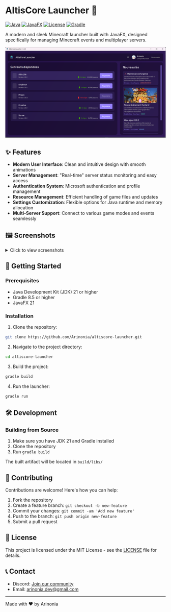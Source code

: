 # AltisCore Launcher 🚀

[![Java](https://img.shields.io/badge/Java-21-orange.svg)](https://www.oracle.com/java/)
[![JavaFX](https://img.shields.io/badge/JavaFX-21-blue.svg)](https://openjfx.io/)
[![License](https://img.shields.io/badge/license-MIT-green.svg)](LICENSE)
[![Gradle](https://img.shields.io/badge/Gradle-8.5-02303A.svg?style=flat&logo=Gradle&logoColor=white)](https://gradle.org)

A modern and sleek Minecraft launcher built with JavaFX, designed specifically for managing Minecraft events and multiplayer servers.

![Launcher Screenshot](screenshots/home.png)

## ✨ Features

- **Modern User Interface**: Clean and intuitive design with smooth animations
- **Server Management**: "Real-time" server status monitoring and easy access
- **Authentication System**: Microsoft authentication and profile management
- **Resource Management**: Efficient handling of game files and updates
- **Settings Customization**: Flexible options for Java runtime and memory allocation
- **Multi-Server Support**: Connect to various game modes and events seamlessly

## 🖼️ Screenshots

<details>
<summary>Click to view screenshots</summary>

### Loading Screen
![Loading Screen](screenshots/loading.png)

### Home Panel
![Home Panel](screenshots/home.png)

### Settings Panel
![Settings Panel](https://placehold.co/800x400?text=Todo)

</details>

## 🚀 Getting Started

### Prerequisites

- Java Development Kit (JDK) 21 or higher
- Gradle 8.5 or higher
- JavaFX 21

### Installation

1. Clone the repository:
```bash
git clone https://github.com/Arinonia/altiscore-launcher.git
```

2. Navigate to the project directory:
```bash
cd altiscore-launcher
```

3. Build the project:
```bash
gradle build
```

4. Run the launcher:
```bash
gradle run
```

## 🛠️ Development

### Building from Source

1. Make sure you have JDK 21 and Gradle installed
2. Clone the repository
3. Run `gradle build`

The built artifact will be located in `build/libs/`

## 🤝 Contributing

Contributions are welcome! Here's how you can help:

1. Fork the repository
2. Create a feature branch: `git checkout -b new-feature`
3. Commit your changes: `git commit -am 'Add new feature'`
4. Push to the branch: `git push origin new-feature`
5. Submit a pull request

## 📝 License

This project is licensed under the MIT License - see the [LICENSE](LICENSE.md) file for details.

## 📞 Contact

- Discord: [Join our community](https://discord.gg/Xut47pGAXC)
- Email: arinonia.dev@gmail.com

---
Made with ❤️ by Arinonia